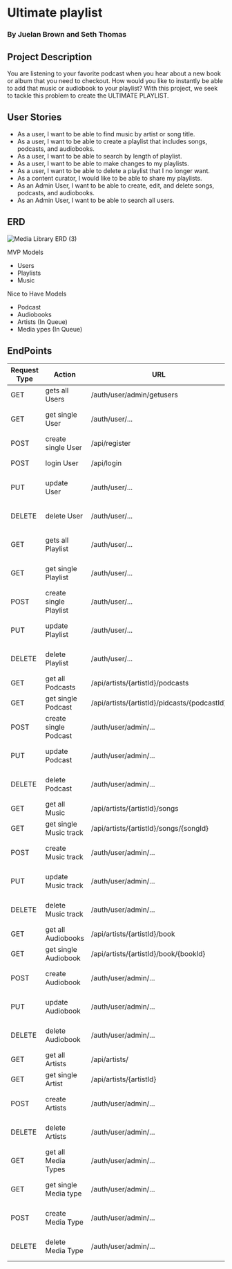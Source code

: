 # Ultimate playlist 
### By Juelan Brown and Seth Thomas

## Project Description 
You are listening to your favorite podcast when you hear about a new book or album that you need to checkout. How would you like to instantly be able to add that music or audiobook to your playlist? With this project, we seek to tackle this problem to create the ULTIMATE PLAYLIST.

## User Stories
- As a user, I want to be able to find music by artist or song title.
- As a user, I want to be able to create a playlist that includes songs, podcasts, and audiobooks.
- As a user, I want to be able to search by length of playlist.
- As a user, I want to be able to make changes to my playlists.
- As a user, I want to be able to delete a playlist that I no longer want.
- As  a content curator, I would like to be able to share my playlists.
- As an Admin User, I want to be able to create, edit, and delete songs, podcasts, and audiobooks.
- As an Admin User, I want to be able to search all users.




## ERD
![Media Library ERD (3)](https://user-images.githubusercontent.com/72534273/148095231-e0184dff-8422-4ce3-aaf3-9110955ebf2b.png)

MVP Models
- Users
- Playlists
- Music

Nice to Have Models
- Podcast
- Audiobooks
- Artists (In Queue)
- Media ypes (In Queue)

## EndPoints

Request Type	|Action	|URL	|Request Body	|Request Header	|Access
------------ |------------ | ------------- | ------------- | ------------- | -------------
|GET	| gets all Users	|/auth/user/admin/getusers	|None	|None	|ADMIN
|GET	|get single User	|/auth/user/...	|None	|Authorization Bearer TOKEN	|PRIVATE
|POST	|create single User	|/api/register	|User Details	|None	|PUBLIC
|POST	|login User	|/api/login	|User login Info	|None	|PUBLIC
|PUT	|update User	|/auth/user/...	|User Details	|Authorization Bearer TOKEN	|PRIVATE
|DELETE	|delete User	|/auth/user/...	|None	|Authorization Bearer TOKEN	|PRIVATE
|GET	|gets all Playlist	|/auth/user/...	|None	|Authorization Bearer TOKEN	|PRIVATE
|GET	|get single Playlist	|/auth/user/...	|None	|Authorization Bearer TOKEN	|PRIVATE
|POST	|create single Playlist	|/auth/user/...	|Playlist info	|Authorization Bearer TOKEN	|PRIVATE
|PUT	|update Playlist	|/auth/user/...	|Playlist info	|Authorization Bearer TOKEN	|PRIVATE
|DELETE	|delete Playlist	|/auth/user/...	|None	|Authorization Bearer TOKEN	|PRIVATE
|GET	|get all Podcasts	|/api/artists/{artistId}/podcasts	|None	|None	|PUBLIC
|GET	|get single Podcast	|/api/artists/{artistId}/pidcasts/{podcastId}	|None	|None	|PUBLIC
|POST	|create single Podcast	|/auth/user/admin/...	|Podcast info	|None	|ADMIN
|PUT	|update Podcast	|/auth/user/admin/...	|Podcast info	|Authorization Bearer TOKEN	|ADMIN
|DELETE	|delete Podcast	|/auth/user/admin/...	|None	|Authorization Bearer TOKEN	|ADMIN
|GET	|get all Music	|/api/artists/{artistId}/songs	|None	|None	|PUBLIC
|GET	|get single Music track	|/api/artists/{artistId}/songs/{songId}	|None	|None	|PUBLIC
|POST	|create  Music track	|/auth/user/admin/...	|Music Track info	|Authorization Bearer TOKEN	|ADMIN
|PUT	|update Music track	|/auth/user/admin/...	|Music Track info	|Authorization Bearer TOKEN	|ADMIN
|DELETE	|delete Music track	|/auth/user/admin/...	|None	|Authorization Bearer TOKEN	|ADMIN
|GET	|get all Audiobooks	|/api/artists/{artistId}/book	|None	|None	|PUBLIC
|GET	|get single Audiobook	|/api/artists/{artistId}/book/{bookId}	|None	|None	|PUBLIC
|POST	|create Audiobook	|/auth/user/admin/...	|Audiobook info	|Authorization Bearer TOKEN	|ADMIN
|PUT	|update Audiobook	|/auth/user/admin/...	|Audiobook info	|Authorization Bearer TOKEN	|ADMIN
|DELETE	|delete Audiobook	|/auth/user/admin/...	|None	|Authorization Bearer TOKEN	|ADMIN
|GET	|get all Artists	|/api/artists/	|None	|None	|PUBLIC
|GET	|get single Artist	|/api/artists/{artistId}	|None	|None	|PUBLIC
|POST	|create Artists	|/auth/user/admin/...	|Artist Details	|Authorization Bearer TOKEN	|ADMIN
|DELETE	|delete Artists	|/auth/user/admin/...	|None	|Authorization Bearer TOKEN	|ADMIN
|GET	|get all Media Types	|/auth/user/admin/...	|None	|Authorization Bearer TOKEN	|ADMIN
|GET	|get single Media type	|/auth/user/admin/...	|None	|Authorization Bearer TOKEN	|ADMIN
|POST	|create Media Type	|/auth/user/admin/...	|Media Type Info	|Authorization Bearer TOKEN	|ADMIN
|DELETE	|delete Media Type	|/auth/user/admin/...	|None	|Authorization Bearer TOKEN	|ADMIN


